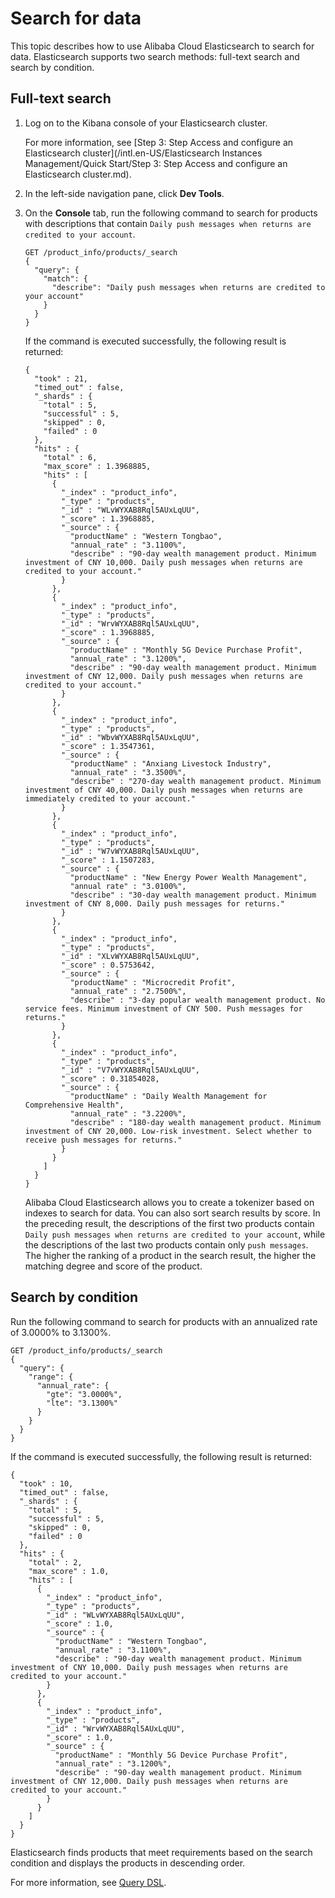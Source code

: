 # Search for data

This topic describes how to use Alibaba Cloud Elasticsearch to search for data. Elasticsearch supports two search methods: full-text search and search by condition.

## Full-text search

1.  Log on to the Kibana console of your Elasticsearch cluster.

    For more information, see [Step 3: Step Access and configure an Elasticsearch cluster](/intl.en-US/Elasticsearch Instances Management/Quick Start/Step 3: Step Access and configure an Elasticsearch cluster.md).

2.  In the left-side navigation pane, click **Dev Tools**.

3.  On the **Console** tab, run the following command to search for products with descriptions that contain `Daily push messages when returns are credited to your account`.

    ```
    GET /product_info/products/_search
    {
      "query": {
        "match": {
          "describe": "Daily push messages when returns are credited to your account"
        }
      }
    }
    ```

    If the command is executed successfully, the following result is returned:

    ```
    {
      "took" : 21,
      "timed_out" : false,
      "_shards" : {
        "total" : 5,
        "successful" : 5,
        "skipped" : 0,
        "failed" : 0
      },
      "hits" : {
        "total" : 6,
        "max_score" : 1.3968885,
        "hits" : [
          {
            "_index" : "product_info",
            "_type" : "products",
            "_id" : "WLvWYXAB8Rql5AUxLqUU",
            "_score" : 1.3968885,
            "_source" : {
              "productName" : "Western Tongbao",
              "annual_rate" : "3.1100%",
              "describe" : "90-day wealth management product. Minimum investment of CNY 10,000. Daily push messages when returns are credited to your account."
            }
          },
          {
            "_index" : "product_info",
            "_type" : "products",
            "_id" : "WrvWYXAB8Rql5AUxLqUU",
            "_score" : 1.3968885,
            "_source" : {
              "productName" : "Monthly 5G Device Purchase Profit",
              "annual_rate" : "3.1200%",
              "describe" : "90-day wealth management product. Minimum investment of CNY 12,000. Daily push messages when returns are credited to your account."
            }
          },
          {
            "_index" : "product_info",
            "_type" : "products",
            "_id" : "WbvWYXAB8Rql5AUxLqUU",
            "_score" : 1.3547361,
            "_source" : {
              "productName" : "Anxiang Livestock Industry",
              "annual_rate" : "3.3500%",
              "describe" : "270-day wealth management product. Minimum investment of CNY 40,000. Daily push messages when returns are immediately credited to your account."
            }
          },
          {
            "_index" : "product_info",
            "_type" : "products",
            "_id" : "W7vWYXAB8Rql5AUxLqUU",
            "_score" : 1.1507283,
            "_source" : {
              "productName" : "New Energy Power Wealth Management",
              "annual rate" : "3.0100%",
              "describe" : "30-day wealth management product. Minimum investment of CNY 8,000. Daily push messages for returns."
            }
          },
          {
            "_index" : "product_info",
            "_type" : "products",
            "_id" : "XLvWYXAB8Rql5AUxLqUU",
            "_score" : 0.5753642,
            "_source" : {
              "productName" : "Microcredit Profit",
              "annual_rate" : "2.7500%",
              "describe" : "3-day popular wealth management product. No service fees. Minimum investment of CNY 500. Push messages for returns."
            }
          },
          {
            "_index" : "product_info",
            "_type" : "products",
            "_id" : "V7vWYXAB8Rql5AUxLqUU",
            "_score" : 0.31854028,
            "_source" : {
              "productName" : "Daily Wealth Management for Comprehensive Health",
              "annual_rate" : "3.2200%",
              "describe" : "180-day wealth management product. Minimum investment of CNY 20,000. Low-risk investment. Select whether to receive push messages for returns."
            }
          }
        ]
      }
    }
    ```

    Alibaba Cloud Elasticsearch allows you to create a tokenizer based on indexes to search for data. You can also sort search results by score. In the preceding result, the descriptions of the first two products contain `Daily push messages when returns are credited to your account`, while the descriptions of the last two products contain only `push messages`. The higher the ranking of a product in the search result, the higher the matching degree and score of the product.


## Search by condition

Run the following command to search for products with an annualized rate of 3.0000% to 3.1300%.

```
GET /product_info/products/_search
{
  "query": {
    "range": {
      "annual_rate": {
        "gte": "3.0000%",
        "lte": "3.1300%"
      }
    }
  }
}
```

If the command is executed successfully, the following result is returned:

```
{
  "took" : 10,
  "timed_out" : false,
  "_shards" : {
    "total" : 5,
    "successful" : 5,
    "skipped" : 0,
    "failed" : 0
  },
  "hits" : {
    "total" : 2,
    "max_score" : 1.0,
    "hits" : [
      {
        "_index" : "product_info",
        "_type" : "products",
        "_id" : "WLvWYXAB8Rql5AUxLqUU",
        "_score" : 1.0,
        "_source" : {
          "productName" : "Western Tongbao",
          "annual_rate" : "3.1100%",
          "describe" : "90-day wealth management product. Minimum investment of CNY 10,000. Daily push messages when returns are credited to your account."
        }
      },
      {
        "_index" : "product_info",
        "_type" : "products",
        "_id" : "WrvWYXAB8Rql5AUxLqUU",
        "_score" : 1.0,
        "_source" : {
          "productName" : "Monthly 5G Device Purchase Profit",
          "annual_rate" : "3.1200%",
          "describe" : "90-day wealth management product. Minimum investment of CNY 12,000. Daily push messages when returns are credited to your account."
        }
      }
    ]
  }
}
```

Elasticsearch finds products that meet requirements based on the search condition and displays the products in descending order.

For more information, see [Query DSL](https://www.elastic.co/guide/en/elasticsearch/reference/6.7/query-dsl.html).

